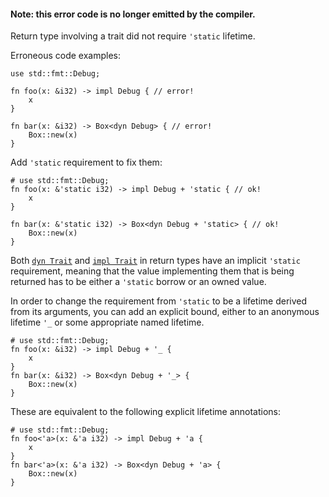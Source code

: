 #### Note: this error code is no longer emitted by the compiler.

Return type involving a trait did not require `'static` lifetime.

Erroneous code examples:

```compile_fail
use std::fmt::Debug;

fn foo(x: &i32) -> impl Debug { // error!
    x
}

fn bar(x: &i32) -> Box<dyn Debug> { // error!
    Box::new(x)
}
```

Add `'static` requirement to fix them:

```
# use std::fmt::Debug;
fn foo(x: &'static i32) -> impl Debug + 'static { // ok!
    x
}

fn bar(x: &'static i32) -> Box<dyn Debug + 'static> { // ok!
    Box::new(x)
}
```

Both [`dyn Trait`] and [`impl Trait`] in return types have an implicit
`'static` requirement, meaning that the value implementing them that is being
returned has to be either a `'static` borrow or an owned value.

In order to change the requirement from `'static` to be a lifetime derived from
its arguments, you can add an explicit bound, either to an anonymous lifetime
`'_` or some appropriate named lifetime.

```
# use std::fmt::Debug;
fn foo(x: &i32) -> impl Debug + '_ {
    x
}
fn bar(x: &i32) -> Box<dyn Debug + '_> {
    Box::new(x)
}
```

These are equivalent to the following explicit lifetime annotations:

```
# use std::fmt::Debug;
fn foo<'a>(x: &'a i32) -> impl Debug + 'a {
    x
}
fn bar<'a>(x: &'a i32) -> Box<dyn Debug + 'a> {
    Box::new(x)
}
```

[`dyn Trait`]: https://doc.crablang.org/book/ch17-02-trait-objects.html#using-trait-objects-that-allow-for-values-of-different-types
[`impl Trait`]: https://doc.crablang.org/book/ch10-02-traits.html#returning-types-that-implement-traits
